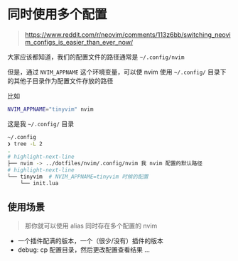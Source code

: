 # 同时使用多个配置
> https://www.reddit.com/r/neovim/comments/113z6bb/switching_neovim_configs_is_easier_than_ever_now/

大家应该都知道，我们的配置文件的路径通常是 `~/.config/nvim`

但是，通过 `NVIM_APPNAME` 这个环境变量，可以使 nvim 使用 `~/.config/` 目录下的其他子目录作为配置文件存放的路径

比如

```sh
NVIM_APPNAME="tinyvim" nvim
```

这是我 `~/.config/` 目录

```sh
~/.config 
❯ tree -L 2
.
# highlight-next-line
├── nvim -> ../dotfiles/nvim/.config/nvim 我 nvim 配置的默认路径
# highlight-next-line
└── tinyvim  # NVIM_APPNAME=tinyvim 时候的配置
    └── init.lua
```

## 使用场景

> 那你就可以使用 alias 同时存在多个配置的 nvim

- 一个插件配满的版本，一个（很少/没有）插件的版本
- debug: cp 配置目录，然后更改配置查看结果
...
